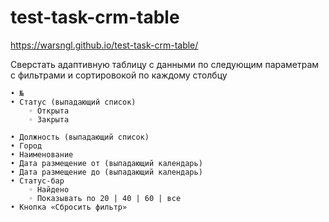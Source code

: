 # test-task-crm-table

https://warsngl.github.io/test-task-crm-table/

Сверстать адаптивную таблицу с данными по следующим параметрам с фильтрами и сортировокой по каждому столбцу

    • №
    • Статус (выпадающий список)
        ◦ Открыта
        ◦ Закрыта

    • Должность (выпадающий список)
    • Город
    • Наименование
    • Дата размещение от (выпадающий календарь)
    • Дата размещение до (выпадающий календарь)
    • Статус-бар
        ◦ Найдено 
        ◦ Показывать по 20 | 40 | 60 | все
    • Кнопка «Сбросить фильтр»
